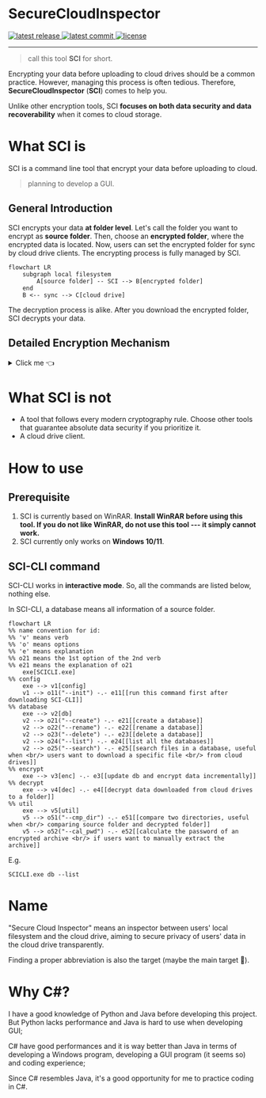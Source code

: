 # SecureCloudInspector

<a href="https://github.com/gustaavv/SecureCloudInspector/releases">
  <img src="https://img.shields.io/github/v/release/gustaavv/SecureCloudInspector" alt="latest release" />
</a>

<a href="https://github.com/gustaavv/SecureCloudInspector/commits/master/">
  <img src="https://img.shields.io/github/last-commit/gustaavv/SecureCloudInspector" alt="latest commit" />
</a>

<a href="https://github.com/gustaavv/SecureCloudInspector/blob/master/LICENSE">
  <img src="https://img.shields.io/github/license/gustaavv/SecureCloudInspector" alt="license" />
</a>

---

> call this tool **SCI** for short.

Encrypting your data before uploading to cloud drives should be a common practice. However, managing this process is often tedious. Therefore, **SecureCloudInspector** (**SCI**) comes to help you.

Unlike other encryption tools, SCI **focuses on both data security and data recoverability** when it comes to cloud storage.

# What SCI is

SCI is a command line tool that encrypt your data before uploading to cloud.

> planning to develop a GUI.

## General Introduction

SCI encrypts your data **at folder level**. Let's call the folder you want to encrypt as **source folder**. Then, choose an **encrypted folder**, where the encrypted data is located. Now, users can set the encrypted folder for sync by cloud drive clients. The encrypting process is fully managed by SCI.

```mermaid
flowchart LR
    subgraph local filesystem
        A[source folder] -- SCI --> B[encrypted folder]
    end
    B <-- sync --> C[cloud drive]
```

The decryption process is alike. After you download the encrypted folder, SCI decrypts your data.

## Detailed Encryption Mechanism

<details>
<summary>Click me 👈</summary>

First, let's talk about existing encryption tools/practices first.

1. Veracrypt: strong (even absolute) data security, encrypting a filesystem into a single file. In terms of cloud storage, a large file needed to be uploaded every time we modify something in the encrypted filesystem, which is bad.
2. Cryptomator: strong data security, encryption is on file level (of a folder we want to encrypt), which is good for cloud storage scenario. But, the key file is stored in the encrypted folder. Nobody can guarantee that cloud drive provider keep the key file safe --- it can be broken. In such case, the whole encrypted data is broken.
3. Using archives: pack the data we want to encrypt into an archive with a password, and then upload it to cloud drive. It is a common practice, but involves manual work. Only this archive is broken if error in cloud drive happens, while other archives remain correct.

Second, let's talk about the data we want to encrypt:

- How often do we use them? Just for archiving or using it regularly?
- How secure should they be?
    - absolute secure against security agencies --- you are doing something evil. Do you really think a program is enough to "protect" you?
    - secure against cloud drive providers --- Justice is on our side. Those cloud drive providers will definitely use our data for advertisements and training AI without our grant.
    - secure against other users of the computer --- a common usecase.
    - Whatever --- nothing hurts if leaked. Why are you reading this document now?

---

Now, let's talk about SCI.

SCI's encryption is on file level, using an archive to encrypt each file. The folder structure is the same, while names of folders and files are Hexadecimal string (results from hash functions, e.g. sha256, sha1). An example:

Source folder:

```
.
└── film
    ├── documentary
    │   ├── film1.avi
    │   └── film2.avi
    └── action
        └── film3.avi
```

Encrypted folder:

```
.
└── d0607f7a
    ├── 3708de48
    │   ├── 79bb81ea.rar
    │   └── 7c62a2d7.rar
    └── bd938c68
        └── a2bea7e8.rar
```

> You may notice (really?🤨) the encrypted names are the first 4 bytes of the sha256 result of the filename. Don't worry.
> This is just an example. The real encrypted names are different.

In terms of data security, **the purpose of SCI is to be secure against cloud drive providers (nobody else)**. There is a password for each source folder, inputted by the user, say `pwd`. The real password for every archive is a function `pwd_func(md5(pwd), sha1(pwd), sha256(pwd), filename)` (filename is also hashed first). So, `pwd` can be short and easy to remember, while the archive's password is hard to brute-force attack.

In terms of data recoverability, SCI takes advantage of rar files' recovery record. Therefore, every archive itself is recoverable. In addition, users can manually extract the archives even if SCI no longer exists.

Lastly, the metadata of a source folder(`pwd`,folder structure, name of each file etc.) is stored **in plaintext**. This follows the purpose of SCI as long as the cloud drive providers do not get these data.

</details>

# What SCI is not

- A tool that follows every modern cryptography rule. Choose other tools that guarantee absolute data security if you prioritize it.
- A cloud drive client.

# How to use

## Prerequisite

1. SCI is currently based on WinRAR. **Install WinRAR before using this tool. If you do not like WinRAR, do not use this tool --- it simply cannot work.**
2. SCI currently only works on **Windows 10/11**.

## SCI-CLI command

SCI-CLI works in **interactive mode**. So, all the commands are listed below, nothing else.

In SCI-CLI, a database means all information of a source folder.

```mermaid
flowchart LR
%% name convention for id:
%% 'v' means verb
%% 'o' means options
%% 'e' means explanation
%% o21 means the 1st option of the 2nd verb
%% e21 means the explanation of o21
    exe[SCICLI.exe]
%% config
    exe --> v1[config]
    v1 --> o11("--init") -.- e11[[run this command first after downloading SCI-CLI]]
%% database 
    exe --> v2[db]
    v2 --> o21("--create") -.- e21[[create a database]]
    v2 --> o22("--rename") -.- e22[[rename a database]]
    v2 --> o23("--delete") -.- e23[[delete a database]]
    v2 --> o24("--list") -.- e24[[list all the databases]]
    v2 --> o25("--search") -.- e25[[search files in a database, useful when <br/> users want to download a specific file <br/> from cloud drives]]
%% encrypt
    exe --> v3[enc] -.- e3[[update db and encrypt data incrementally]]
%% decrypt
    exe --> v4[dec] -.- e4[[decrypt data downloaded from cloud drives to a folder]]
%% util
    exe --> v5[util]
    v5 --> o51("--cmp_dir") -.- e51[[compare two directories, useful when <br/> comparing source folder and decrypted folder]]
    v5 --> o52("--cal_pwd") -.- e52[[calculate the password of an encrypted archive <br/> if users want to manually extract the archive]]
```

E.g.

```shell
SCICLI.exe db --list
```

# Name

"Secure Cloud Inspector" means an inspector between users' local filesystem and the cloud drive, aiming to secure privacy of users' data in the cloud drive transparently.

Finding a proper abbreviation is also the target (maybe the main target 🤣).

# Why C#?

I have a good knowledge of Python and Java before developing this project. But Python lacks performance and Java is hard to use when developing GUI;

C# have good performances and it is way better than Java in terms of developing a Windows program, developing a GUI program (it seems so) and coding experience;

Since C# resembles Java, it's a good opportunity for me to practice coding in C#.

